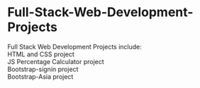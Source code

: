 # Full-Stack-Web-Development-Projects

Full Stack Web Development Projects include:<br />
HTML and CSS project<br />
JS Percentage Calculator project<br />
Bootstrap-signin project<br />
Bootstrap-Asia project<br />

